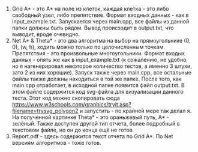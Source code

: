 1) Grid A* - это A* на поле из клеток, каждая клетка - это либо свободный узел, либо препятствие. Формат входных данных - как в input_example.txt. Запускается через main.cpp, все файлы из данной папки должны быть рядом. Вывод происходит в output.txt, что выводит, вроде очевидно.
2) Net A* & Theta* - это два алгоритма на выбор на прямоугольнике (0, 0), (w, h), ходить можно только по целочисленным точкам. Препятствия - это произвольные многоугольники. Формат входых данных - опять же как в input_example.txt (к сожалению, не удобно, но я нагенерировал некоторое количество тестов,  а именно 3 штуки, зато 2 из них хорошие). Запуск также через main.cpp, все остальные файлы также должны находиться в той же папке. После того, как main.cpp отработает, в исходной папке появится файл output.txt. В этом файле содержится код svg-файла для визуализации данного теста. Этот код можно скопировать сюда https://www.w3schools.com/graphics/tryit.asp?filename=trysvg_polygon2 и запустить - по крайней мере так делал я. На полученной картинке Theta* - это ораньжевый путь, A* - зелёный. Также доступен другой тип отчета, более подробный в текстовом файле, но он до конца ещё не готов.
3) Report.pdf - здесь содержится текст отчета по Grid A*. По Net версиям алгоритмов - тоже готов.
